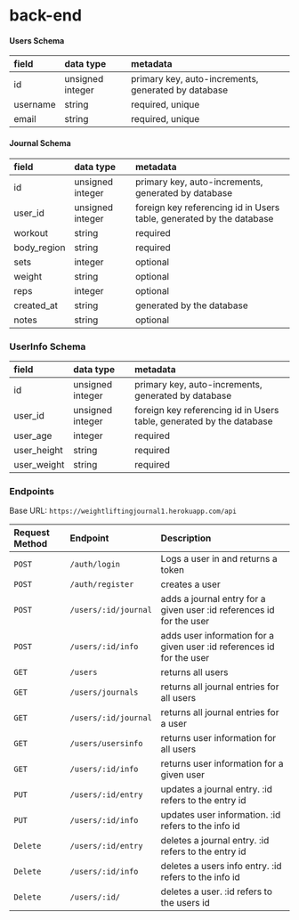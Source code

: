 # back-end

#### Users Schema

| field    | data type        | metadata                                            |
| :------- | :--------------- | :-------------------------------------------------- |
| id       | unsigned integer | primary key, auto-increments, generated by database |
| username | string           | required, unique                                    |
| email    | string           | required, unique                                    |

#### Journal Schema

| field       | data type        | metadata                                                             |
| :---------- | :--------------- | :------------------------------------------------------------------- |
| id          | unsigned integer | primary key, auto-increments, generated by database                  |
| user_id     | unsigned integer | foreign key referencing id in Users table, generated by the database |
| workout     | string           | required                                                             |
| body_region | string           | required                                                             |
| sets        | integer          | optional                                                             |
| weight      | string           | optional                                                             |
| reps        | integer          | optional                                                             |
| created_at  | string           | generated by the database                                            |
| notes       | string           | optional                                                             |

### UserInfo Schema

| field       | data type        | metadata                                                             |
| :---------- | :--------------- | :------------------------------------------------------------------- |
| id          | unsigned integer | primary key, auto-increments, generated by database                  |
| user_id     | unsigned integer | foreign key referencing id in Users table, generated by the database |
| user_age    | integer          | required                                                             |
| user_height | string           | required                                                             |
| user_weight | string           | required                                                             |

### Endpoints

Base URL: `https://weightliftingjournal1.herokuapp.com/api`

| Request Method | Endpoint             | Description                                                           |
| :------------- | :------------------- | :-------------------------------------------------------------------- |
| `POST`         | `/auth/login`        | Logs a user in and returns a token                                    |
| `POST`         | `/auth/register`     | creates a user                                                        |
| `POST`         | `/users/:id/journal` | adds a journal entry for a given user :id references id for the user  |
| `POST`         | `/users/:id/info`    | adds user information for a given user :id references id for the user |
| `GET`          | `/users`             | returns all users                                                     |
| `GET`          | `/users/journals`    | returns all journal entries for all users                             |
| `GET`          | `/users/:id/journal` | returns all journal entries for a user                                |
| `GET`          | `/users/usersinfo`   | returns user information for all users                                |
| `GET`          | `/users/:id/info`    | returns user information for a given user                             |
| `PUT`          | `/users/:id/entry`   | updates a journal entry. :id refers to the entry id                   |
| `PUT`          | `/users/:id/info`    | updates user information. :id refers to the info id                   |
| `Delete`       | `/users/:id/entry`   | deletes a journal entry. :id refers to the entry id                   |
| `Delete`       | `/users/:id/info`    | deletes a users info entry. :id refers to the info id                 |
| `Delete`       | `/users/:id/`        | deletes a user. :id refers to the users id                            |
